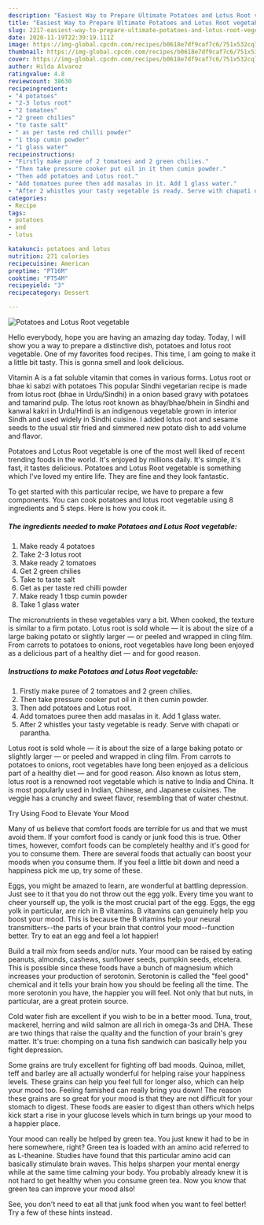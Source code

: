```yaml
---
description: "Easiest Way to Prepare Ultimate Potatoes and Lotus Root vegetable"
title: "Easiest Way to Prepare Ultimate Potatoes and Lotus Root vegetable"
slug: 2217-easiest-way-to-prepare-ultimate-potatoes-and-lotus-root-vegetable
date: 2020-11-19T22:39:19.111Z
image: https://img-global.cpcdn.com/recipes/b0618e7df9caf7c6/751x532cq70/potatoes-and-lotus-root-vegetable-recipe-main-photo.jpg
thumbnail: https://img-global.cpcdn.com/recipes/b0618e7df9caf7c6/751x532cq70/potatoes-and-lotus-root-vegetable-recipe-main-photo.jpg
cover: https://img-global.cpcdn.com/recipes/b0618e7df9caf7c6/751x532cq70/potatoes-and-lotus-root-vegetable-recipe-main-photo.jpg
author: Hilda Alvarez
ratingvalue: 4.8
reviewcount: 38630
recipeingredient:
- "4 potatoes"
- "2-3 lotus root"
- "2 tomatoes"
- "2 green chilies"
- "to taste salt"
- " as per taste red chilli powder"
- "1 tbsp cumin powder"
- "1 glass water"
recipeinstructions:
- "Firstly make puree of 2 tomatoes and 2 green chilies."
- "Then take pressure cooker put oil in it then cumin powder."
- "Then add potatoes and Lotus root."
- "Add tomatoes puree then add masalas in it. Add 1 glass water."
- "After 2 whistles your tasty vegetable is ready. Serve with chapati or parantha."
categories:
- Recipe
tags:
- potatoes
- and
- lotus

katakunci: potatoes and lotus 
nutrition: 271 calories
recipecuisine: American
preptime: "PT16M"
cooktime: "PT54M"
recipeyield: "3"
recipecategory: Dessert

---
```



![Potatoes and Lotus Root vegetable](https://img-global.cpcdn.com/recipes/b0618e7df9caf7c6/751x532cq70/potatoes-and-lotus-root-vegetable-recipe-main-photo.jpg)

Hello everybody, hope you are having an amazing day today. Today, I will show you a way to prepare a distinctive dish, potatoes and lotus root vegetable. One of my favorites food recipes. This time, I am going to make it a little bit tasty. This is gonna smell and look delicious.

Vitamin A is a fat soluble vitamin that comes in various forms. Lotus root or bhae ki sabzi with potatoes This popular Sindhi vegetarian recipe is made from lotus root (bhae in Urdu/Sindhi) in a onion based gravy with potatoes and tamarind pulp. The lotus root known as bhay/bhae/bhein in Sindhi and kanwal kakri in Urdu/Hindi is an indigenous vegetable grown in interior Sindh and used widely in Sindhi cuisine. I added lotus root and sesame seeds to the usual stir fried and simmered new potato dish to add volume and flavor.

Potatoes and Lotus Root vegetable is one of the most well liked of recent trending foods in the world. It's enjoyed by millions daily. It's simple, it's fast, it tastes delicious. Potatoes and Lotus Root vegetable is something which I've loved my entire life. They are fine and they look fantastic.


To get started with this particular recipe, we have to prepare a few components. You can cook potatoes and lotus root vegetable using 8 ingredients and 5 steps. Here is how you cook it.

<!--inarticleads1-->

##### The ingredients needed to make Potatoes and Lotus Root vegetable:

1. Make ready 4 potatoes
1. Take 2-3 lotus root
1. Make ready 2 tomatoes
1. Get 2 green chilies
1. Take to taste salt
1. Get  as per taste red chilli powder
1. Make ready 1 tbsp cumin powder
1. Take 1 glass water


The micronutrients in these vegetables vary a bit. When cooked, the texture is similar to a firm potato. Lotus root is sold whole — it is about the size of a large baking potato or slightly larger — or peeled and wrapped in cling film. From carrots to potatoes to onions, root vegetables have long been enjoyed as a delicious part of a healthy diet — and for good reason. 

<!--inarticleads2-->

##### Instructions to make Potatoes and Lotus Root vegetable:

1. Firstly make puree of 2 tomatoes and 2 green chilies.
1. Then take pressure cooker put oil in it then cumin powder.
1. Then add potatoes and Lotus root.
1. Add tomatoes puree then add masalas in it. Add 1 glass water.
1. After 2 whistles your tasty vegetable is ready. Serve with chapati or parantha.


Lotus root is sold whole — it is about the size of a large baking potato or slightly larger — or peeled and wrapped in cling film. From carrots to potatoes to onions, root vegetables have long been enjoyed as a delicious part of a healthy diet — and for good reason. Also known as lotus stem, lotus root is a renowned root vegetable which is native to India and China. It is most popularly used in Indian, Chinese, and Japanese cuisines. The veggie has a crunchy and sweet flavor, resembling that of water chestnut. 

Try Using Food to Elevate Your Mood


Many of us believe that comfort foods are terrible for us and that we must avoid them. If your comfort food is candy or junk food this is true. Other times, however, comfort foods can be completely healthy and it's good for you to consume them. There are several foods that actually can boost your moods when you consume them. If you feel a little bit down and need a happiness pick me up, try some of these.

Eggs, you might be amazed to learn, are wonderful at battling depression. Just see to it that you do not throw out the egg yolk. Every time you want to cheer yourself up, the yolk is the most crucial part of the egg. Eggs, the egg yolk in particular, are rich in B vitamins. B vitamins can genuinely help you boost your mood. This is because the B vitamins help your neural transmitters--the parts of your brain that control your mood--function better. Try to eat an egg and feel a lot happier!

Build a trail mix from seeds and/or nuts. Your mood can be raised by eating peanuts, almonds, cashews, sunflower seeds, pumpkin seeds, etcetera. This is possible since these foods have a bunch of magnesium which increases your production of serotonin. Serotonin is called the "feel good" chemical and it tells your brain how you should be feeling all the time. The more serotonin you have, the happier you will feel. Not only that but nuts, in particular, are a great protein source.

Cold water fish are excellent if you wish to be in a better mood. Tuna, trout, mackerel, herring and wild salmon are all rich in omega-3s and DHA. These are two things that raise the quality and the function of your brain's grey matter. It's true: chomping on a tuna fish sandwich can basically help you fight depression. 

Some grains are truly excellent for fighting off bad moods. Quinoa, millet, teff and barley are all actually wonderful for helping raise your happiness levels. These grains can help you feel full for longer also, which can help your mood too. Feeling famished can really bring you down! The reason these grains are so great for your mood is that they are not difficult for your stomach to digest. These foods are easier to digest than others which helps kick start a rise in your glucose levels which in turn brings up your mood to a happier place.

Your mood can really be helped by green tea. You just knew it had to be in here somewhere, right? Green tea is loaded with an amino acid referred to as L-theanine. Studies have found that this particular amino acid can basically stimulate brain waves. This helps sharpen your mental energy while at the same time calming your body. You probably already knew it is not hard to get healthy when you consume green tea. Now you know that green tea can improve your mood also!

See, you don't need to eat all that junk food when you want to feel better! Try  a few  of  these  hints  instead.

